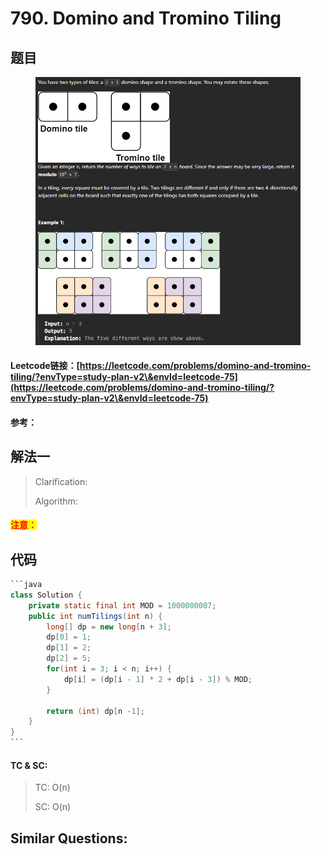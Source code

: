 # 790. Domino and Tromino Tiling

## 题目

<figure><img src="../../.gitbook/assets/image (212).png" alt=""><figcaption></figcaption></figure>

#### Leetcode链接：[https://leetcode.com/problems/domino-and-tromino-tiling/?envType=study-plan-v2\&envId=leetcode-75](https://leetcode.com/problems/domino-and-tromino-tiling/?envType=study-plan-v2\&envId=leetcode-75)

#### 参考：

## 解法一

> Clarification:&#x20;
>
> Algorithm:&#x20;

#### <mark style="color:red;">注意：</mark>

## 代码

````java
```java
class Solution {
    private static final int MOD = 1000000007;
    public int numTilings(int n) {
        long[] dp = new long[n + 3];
        dp[0] = 1;
        dp[1] = 2;
        dp[2] = 5;
        for(int i = 3; i < n; i++) {
            dp[i] = (dp[i - 1] * 2 + dp[i - 3]) % MOD;
        } 

        return (int) dp[n -1];
    }
}
```
````

#### TC & SC:&#x20;

> TC: O(n)
>
> SC: O(n)

## **Similar Questions:**&#x20;
